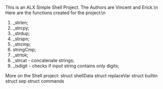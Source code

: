 This is an ALX Simple Shell Project. The Authors are Vincent and Erick.\n
Here are the functions created for the project:\n
1. _strlen;
2. _strcpy;
3. _strdup;
4. _strspn;
5. _strcmp;
6. stringCmp;
7. _strtok;
8. _strcat - concatenate strings;
9. _isdigit - checks if input string contains only digits;

More on the Shell project:
struct shellData
struct replaceVar
struct builtin
struct sep
struct commands
